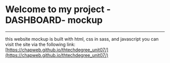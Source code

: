 # Welcome to my project -DASHBOARD- mockup 
------------------------------------------------

  this website mockup is built with html, css in sass, and javascript
  you can visit the site via the following link:
  [https://chapweb.github.io/thtechdegree_unit07/](https://chapweb.github.io/thtechdegree_unit07/)
